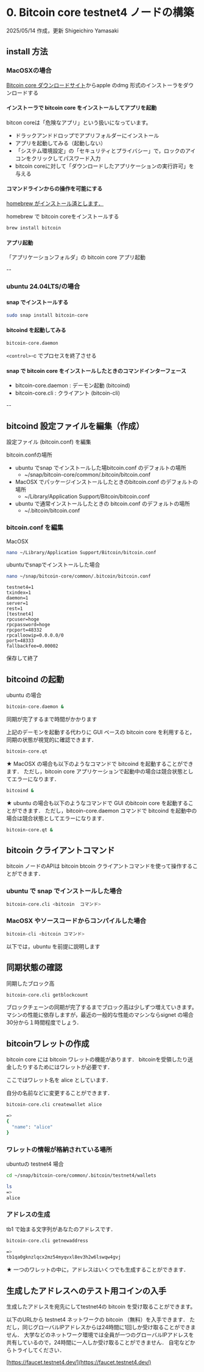 # 0. Bitcoin core testnet4 ノードの構築

2025/05/14
作成，更新 Shigeichiro Yamasaki 

## install 方法

### MacOSXの場合

[Bitcoin core ダウンロードサイト](https://bitcoincore.org/bin/)からapple のdmg 形式のインストーラをダウンロードする

#### インストーラで bitcoin core をインストールしてアプリを起動

bitcon coreは「危険なアプリ」という扱いになっています。

* ドラックアンドドロップでアプリフォルダーにインストール
* アプリを起動してみる（起動しない）
* 「システム環境設定」の「セキュリティとプライバシー」で，ロックのアイコンをクリックしてパスワード入力
*  bitcoin coreに対して「ダウンロードしたアプリケーションの実行許可」を与える

#### コマンドラインからの操作を可能にする

[homebrew がインストール済とします．](https://brew.sh/)

homebrew で bitcoin coreをインストールする

```bash
brew install bitcoin
```

#### アプリ起動

「アプリケーションフォルダ」の bitcoin core アプリ起動

--

### ubuntu 24.04LTS/の場合

#### snap でインストールする

```bash
sudo snap install bitcoin-core
```

#### bitcoind を起動してみる


```bash
bitcoin-core.daemon
```

`<control>`-c でプロセスを終了させる

#### snap で bitcoin core をインストールしたときのコマンドインターフェース

* bitcoin-core.daemon : デーモン起動 (bitcoind)
* bitcoin-core.cli : クライアント (bitcoin-cli)

--

## bitcoind 設定ファイルを編集（作成）

設定ファイル (bitcoin.conf) を編集

bitcoin.confの場所


* ubuntu でsnap でインストールした場bitcoin.conf のデフォルトの場所
    * ~/snap/bitcoin-core/common/.bitcoin/bitcoin.conf
* MacOSX でパッケージインストールしたときのbitcoin.conf のデフォルトの場所
    * ~/Library/Application Support/Bitcoin/bitcoin.conf
* ubuntu で通常インストールしたときの bitcoin.conf のデフォルトの場所
    * ~/.bitcoin/bitcoin.conf

###  bitcoin.conf を編集

MacOSX 

```bash
nano ~/Library/Application Support/Bitcoin/bitcoin.conf
```

ubuntuでsnapでインストールした場合

```bash
nano ~/snap/bitcoin-core/common/.bitcoin/bitcoin.conf
```

```
testnet4=1
txindex=1
daemon=1
server=1
rest=1
[testnet4]
rpcuser=hoge
rpcpassword=hoge
rpcport=48332
rpcalloowip=0.0.0.0/0
port=48333
fallbackfee=0.00002
```

保存して終了

## bitcoind の起動 

ubuntu の場合

```bash
bitcoin-core.daemon &
```
同期が完了するまで時間がかかります

上記のデーモンを起動する代わりに GUI ベースの bitcoin core を利用すると，同期の状態が視覚的に確認できます．

```bash
bitcoin-core.qt 
```

★ MacOSX の場合も以下のようなコマンドで bitcoind を起動することができます．
ただし，bitcoin core アプリケーションで起動中の場合は競合状態としてエラーになります．

```bash
bitcoind &
```

★ ubuntu の場合も以下のようなコマンドで GUI のbitcoin core を起動することができます．
ただし，bitcoin-core.daemon コマンドで bitcoind を起動中の場合は競合状態としてエラーになります．

```bash
bitcoin-core.qt &
```

## bitcoin クライアントコマンド

bitcoin ノードのAPIは bitcoin btcoin クライアントコマンドを使って操作することができます．

### ubuntu で snap でインストールした場合

```bash
bitcoin-core.cli <bitcoin  コマンド>
```

### MacOSX やソースコードからコンパイルした場合

```bash
bitcoin-cli <bitcoin コマンド>
```

以下では，ubuntu を前提に説明します

## 同期状態の確認

同期したブロック高

```bash
bitcoin-core.cli getblockcount
```

ブロックチェーンの同期が完了するまでブロック高は少しずつ増えていきます。
マシンの性能に依存しますが，最近の一般的な性能のマシンならsignet の場合30分から１時間程度でしょう．

## bitcoinワレットの作成

bitcoin core には bitcoin ワレットの機能があります．
bitcoinを受領したり送金したりするためにはワレットが必要です．

ここではワレット名を alice としています．

自分の名前などに変更することができます．

```bash
bitcoin-core.cli createwallet alice

=>
{
  "name": "alice"
}
```

### ワレットの情報が格納されている場所

ubuntuの testnet4 場合

```bash
cd ~/snap/bitcoin-core/common/.bitcoin/testnet4/wallets

ls
=>
alice
```

### アドレスの生成

tb1 で始まる文字列があなたのアドレスです．

```bash
bitcoin-core.cli getnewaddress

=>
tb1qa0gknzlqcx2mz54myqvxl8ev3h2w6lswqw4gvj
```

★ 一つのワレットの中に，アドレスはいくつでも生成することができます．

## 生成したアドレスへのテスト用コインの入手

生成したアドレスを宛先にしてtestnet4の bitcoin を受け取ることができます。

以下のURLから testnet4 ネットワークの bitcoin （無料）を入手できます．
ただし，同じグローバルIPアドレスからは24時間に1回しか受け取ることができません．
大学などのネットワーク環境では全員が一つのグローバルIPアドレスを共有しているので，24時間に一人しか受け取ることができません．
自宅などからトライしてください．

[https://faucet.testnet4.dev/](https://faucet.testnet4.dev/)


